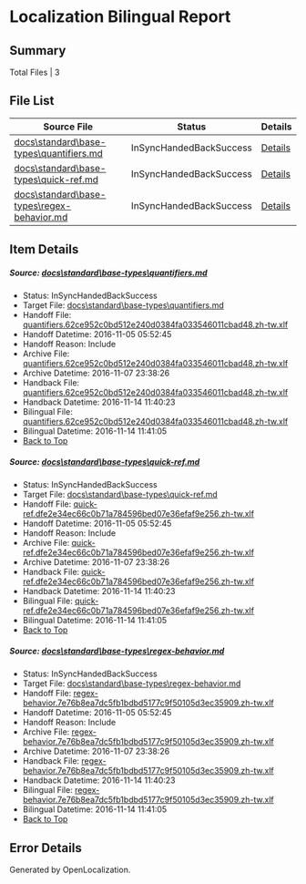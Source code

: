 # <a name='report-top'></a> Localization Bilingual Report

## Summary
 Total Files | 3

## File List
 Source File | Status | Details 
 ----------- | ------ | ------- 
 [docs\standard\base-types\quantifiers.md](https://github.com/dotnet/docs/blob/b20713600d7c3ddc31be5885733a1e8910ede8c6/docs/standard/base-types/quantifiers.md) | InSyncHandedBackSuccess | [Details](#016ee9a4f05fdf36982c5b369780526296b53a7d426)
 [docs\standard\base-types\quick-ref.md](https://github.com/dotnet/docs/blob/b20713600d7c3ddc31be5885733a1e8910ede8c6/docs/standard/base-types/quick-ref.md) | InSyncHandedBackSuccess | [Details](#ff1eef78985f9b5b428f3b696fb267b59f3cb283427)
 [docs\standard\base-types\regex-behavior.md](https://github.com/dotnet/docs/blob/b20713600d7c3ddc31be5885733a1e8910ede8c6/docs/standard/base-types/regex-behavior.md) | InSyncHandedBackSuccess | [Details](#b217b59874ceafbb0e5e410878cc434974c5a863428)

## Item Details
##### <a name='016ee9a4f05fdf36982c5b369780526296b53a7d426'></a> Source: [docs\standard\base-types\quantifiers.md](https://github.com/dotnet/docs/blob/b20713600d7c3ddc31be5885733a1e8910ede8c6/docs/standard/base-types/quantifiers.md)
* Status: InSyncHandedBackSuccess
* Target File: [docs\standard\base-types\quantifiers.md](https://github.com/dotnet/docs.zh-tw/blob/7934b6d30eb8bb0f0519a9e62726bebd178d9a21/docs/standard/base-types/quantifiers.md)
* Handoff File: [quantifiers.62ce952c0bd512e240d0384fa033546011cbad48.zh-tw.xlf](https://github.com/dotnet/docs.handoff/blob/ab4aa31fcdb1485776214fafbfc744ea653e4bec/ol-handoff/dotnet/docs.zh-tw/master/ht-p2/quantifiers.62ce952c0bd512e240d0384fa033546011cbad48.zh-tw.xlf)
* Handoff Datetime: 2016-11-05 05:52:45
* Handoff Reason: Include
* Archive File: [quantifiers.62ce952c0bd512e240d0384fa033546011cbad48.zh-tw.xlf](https://github.com/dotnet/docs.handoff/blob/83e75bc5b7f8ee6321697c0ac7bd63a325783f97/ol-archive/dotnet/docs.zh-tw/master/ht-p2/quantifiers.62ce952c0bd512e240d0384fa033546011cbad48.zh-tw.xlf)
* Archive Datetime: 2016-11-07 23:38:26
* Handback File: [quantifiers.62ce952c0bd512e240d0384fa033546011cbad48.zh-tw.xlf](https://github.com/dotnet/docs.handback/blob/00581a08a62d5b37d911b6ef659ff8d21a469a1e/ol-handback/dotnet/docs.zh-tw/master/ht-p2/quantifiers.62ce952c0bd512e240d0384fa033546011cbad48.zh-tw.xlf)
* Handback Datetime: 2016-11-14 11:40:23
* Bilingual File: [quantifiers.62ce952c0bd512e240d0384fa033546011cbad48.zh-tw.xlf](https://github.com/dotnet/docs.handback/blob/00581a08a62d5b37d911b6ef659ff8d21a469a1e/ol-handback/dotnet/docs.zh-tw/master/ht-p2/quantifiers.62ce952c0bd512e240d0384fa033546011cbad48.zh-tw.xlf)
* Bilingual Datetime: 2016-11-14 11:41:05
* [Back to Top](#report-top)

##### <a name='ff1eef78985f9b5b428f3b696fb267b59f3cb283427'></a> Source: [docs\standard\base-types\quick-ref.md](https://github.com/dotnet/docs/blob/b20713600d7c3ddc31be5885733a1e8910ede8c6/docs/standard/base-types/quick-ref.md)
* Status: InSyncHandedBackSuccess
* Target File: [docs\standard\base-types\quick-ref.md](https://github.com/dotnet/docs.zh-tw/blob/7934b6d30eb8bb0f0519a9e62726bebd178d9a21/docs/standard/base-types/quick-ref.md)
* Handoff File: [quick-ref.dfe2e34ec66c0b71a784596bed07e36efaf9e256.zh-tw.xlf](https://github.com/dotnet/docs.handoff/blob/ab4aa31fcdb1485776214fafbfc744ea653e4bec/ol-handoff/dotnet/docs.zh-tw/master/ht-p2/quick-ref.dfe2e34ec66c0b71a784596bed07e36efaf9e256.zh-tw.xlf)
* Handoff Datetime: 2016-11-05 05:52:45
* Handoff Reason: Include
* Archive File: [quick-ref.dfe2e34ec66c0b71a784596bed07e36efaf9e256.zh-tw.xlf](https://github.com/dotnet/docs.handoff/blob/83e75bc5b7f8ee6321697c0ac7bd63a325783f97/ol-archive/dotnet/docs.zh-tw/master/ht-p2/quick-ref.dfe2e34ec66c0b71a784596bed07e36efaf9e256.zh-tw.xlf)
* Archive Datetime: 2016-11-07 23:38:26
* Handback File: [quick-ref.dfe2e34ec66c0b71a784596bed07e36efaf9e256.zh-tw.xlf](https://github.com/dotnet/docs.handback/blob/00581a08a62d5b37d911b6ef659ff8d21a469a1e/ol-handback/dotnet/docs.zh-tw/master/ht-p2/quick-ref.dfe2e34ec66c0b71a784596bed07e36efaf9e256.zh-tw.xlf)
* Handback Datetime: 2016-11-14 11:40:23
* Bilingual File: [quick-ref.dfe2e34ec66c0b71a784596bed07e36efaf9e256.zh-tw.xlf](https://github.com/dotnet/docs.handback/blob/00581a08a62d5b37d911b6ef659ff8d21a469a1e/ol-handback/dotnet/docs.zh-tw/master/ht-p2/quick-ref.dfe2e34ec66c0b71a784596bed07e36efaf9e256.zh-tw.xlf)
* Bilingual Datetime: 2016-11-14 11:41:05
* [Back to Top](#report-top)

##### <a name='b217b59874ceafbb0e5e410878cc434974c5a863428'></a> Source: [docs\standard\base-types\regex-behavior.md](https://github.com/dotnet/docs/blob/b20713600d7c3ddc31be5885733a1e8910ede8c6/docs/standard/base-types/regex-behavior.md)
* Status: InSyncHandedBackSuccess
* Target File: [docs\standard\base-types\regex-behavior.md](https://github.com/dotnet/docs.zh-tw/blob/7934b6d30eb8bb0f0519a9e62726bebd178d9a21/docs/standard/base-types/regex-behavior.md)
* Handoff File: [regex-behavior.7e76b8ea7dc5fb1bdbd5177c9f50105d3ec35909.zh-tw.xlf](https://github.com/dotnet/docs.handoff/blob/ab4aa31fcdb1485776214fafbfc744ea653e4bec/ol-handoff/dotnet/docs.zh-tw/master/ht-p2/regex-behavior.7e76b8ea7dc5fb1bdbd5177c9f50105d3ec35909.zh-tw.xlf)
* Handoff Datetime: 2016-11-05 05:52:45
* Handoff Reason: Include
* Archive File: [regex-behavior.7e76b8ea7dc5fb1bdbd5177c9f50105d3ec35909.zh-tw.xlf](https://github.com/dotnet/docs.handoff/blob/83e75bc5b7f8ee6321697c0ac7bd63a325783f97/ol-archive/dotnet/docs.zh-tw/master/ht-p2/regex-behavior.7e76b8ea7dc5fb1bdbd5177c9f50105d3ec35909.zh-tw.xlf)
* Archive Datetime: 2016-11-07 23:38:26
* Handback File: [regex-behavior.7e76b8ea7dc5fb1bdbd5177c9f50105d3ec35909.zh-tw.xlf](https://github.com/dotnet/docs.handback/blob/00581a08a62d5b37d911b6ef659ff8d21a469a1e/ol-handback/dotnet/docs.zh-tw/master/ht-p2/regex-behavior.7e76b8ea7dc5fb1bdbd5177c9f50105d3ec35909.zh-tw.xlf)
* Handback Datetime: 2016-11-14 11:40:23
* Bilingual File: [regex-behavior.7e76b8ea7dc5fb1bdbd5177c9f50105d3ec35909.zh-tw.xlf](https://github.com/dotnet/docs.handback/blob/00581a08a62d5b37d911b6ef659ff8d21a469a1e/ol-handback/dotnet/docs.zh-tw/master/ht-p2/regex-behavior.7e76b8ea7dc5fb1bdbd5177c9f50105d3ec35909.zh-tw.xlf)
* Bilingual Datetime: 2016-11-14 11:41:05
* [Back to Top](#report-top)


## Error Details

Generated by OpenLocalization.
